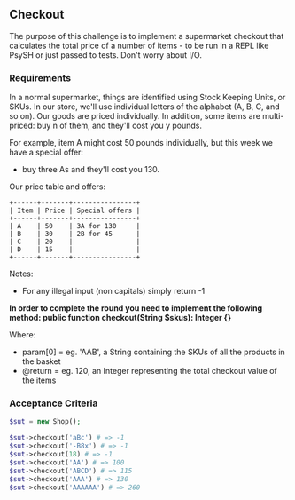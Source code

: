 ## Checkout

The purpose of this challenge is to implement a supermarket checkout that calculates the total price of a number of items - to be run in a REPL like PsySH or just passed to tests. Don't worry about I/O.


### Requirements
In a normal supermarket, things are identified using Stock Keeping Units, or SKUs.
In our store, we'll use individual letters of the alphabet (A, B, C, and so on).
Our goods are priced individually. In addition, some items are multi-priced: buy n of them, and they'll cost you y pounds.

For example, item A might cost 50 pounds individually, but this week we have a special offer:
- buy three As and they'll cost you 130.

Our price table and offers:
```
+------+-------+----------------+
| Item | Price | Special offers |
+------+-------+----------------+
| A    | 50    | 3A for 130     |
| B    | 30    | 2B for 45      |
| C    | 20    |                |
| D    | 15    |                |
+------+-------+----------------+
```

Notes:
 - For any illegal input (non capitals) simply return -1

**In order to complete the round you need to implement the following method:
     public function checkout(String $skus): Integer
     {}**

Where:
 - param[0] = eg. 'AAB', a String containing the SKUs of all the products in the basket
 - @return = eg. 120, an Integer representing the total checkout value of the items

### Acceptance Criteria

```php
$sut = new Shop();

$sut->checkout('aBc') # => -1
$sut->checkout('-B8x') # => -1
$sut->checkout(18) # => -1
$sut->checkout('AA') # => 100
$sut->checkout('ABCD') # => 115
$sut->checkout('AAA') # => 130
$sut->checkout('AAAAAA') # => 260
```
